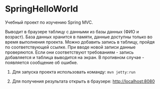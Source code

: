 # SpringHelloWorld

Учебный проект по изучению Spring MVC.

Выводит в браузере таблицу с данными из базы данных (ФИО и возраст). 
База данных хранится в памяти, данные доступны только во время выполнения проекта. 
Можно добавить запись в таблицу, пройдя по соответствующей ссылке.
При вводе новой записи данные проверяются. Если они соответствуют требованиям - запись добавляется и таблица 
выводится на экран. В противном случае - появляется сообщение об ошибке.


1. Для запуска проекта использовать команду: `mvn jetty:run`
           
2. Для получения результата открыть в браузере: <http://localhost:8080>
